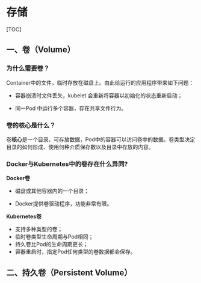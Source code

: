 # 存储

[TOC]

## 一、卷（Volume）

### 为什么需要卷？

Container中的文件，临时存放在磁盘上。由此给运行的应用程序带来如下问题：

- 容器崩溃时文件丢失，kubelet 会重新将容器以初始化的状态重新启动；

- 同一Pod 中运行多个容器，存在共享文件行为。

### 卷的核心是什么？

卷**核心**是一个目录，可存放数据，Pod中的容器可以访问卷中的数据。卷类型决定目录的如何形成、使用何种介质保存数以及目录中存放的内容。

### Docker与Kubernetes中的卷存在什么异同?

**Docker卷**

- 磁盘或其他容器内的一个目录；

- Docker提供卷驱动程序，功能非常有限。

**Kubernetes卷**

- 支持多种类型的卷；
- 临时卷类型生命周期与Pod相同；
- 持久卷比Pod的生命周期更长；
- 容器重启时，指定Pod任何类型的卷数据都会保存。

## 二、持久卷（Persistent Volume）